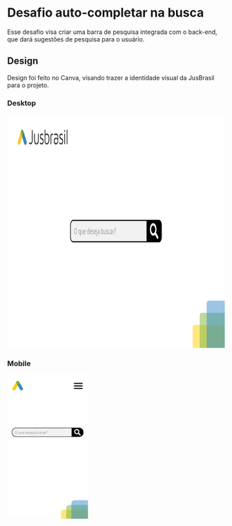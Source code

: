 # Desafio auto-completar na busca

Esse desafio visa criar uma barra de pesquisa integrada com o back-end, que dará sugestões de pesquisa para o usuário.

## Design

Design foi feito no Canva, visando trazer a identidade visual da JusBrasil para o projeto.

### Desktop

<img width="960px" height="540px" src="./Design/Desktop.png" alt="Tela desktop">

### Mobile

<img width="187px" height="333px" src="./Design/Mobile.png" alt="Tela mobile">